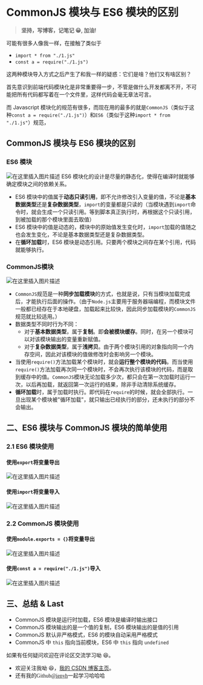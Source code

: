 ﻿# CommonJS 模块与 ES6 模块的区别

> **坚持，写博客，记笔记 😀, 加油!**

可能有很多人像我一样，在接触了类似于

- `import * from "./1.js"`
- `const a = require("./1.js")`

这两种模块导入方式之后产生了和我一样的疑惑：它们是啥？他们又有啥区别？

首先意识到前端代码模块化是非常重要得一步，不管是做什么开发都离不开，不可能把所有代码都写着在一个文件里，这样代码会毫无章法可言。

而 Javascript 模块化的规范有很多，而现在用的最多的就是`CommonJS`（类似于这种`const a = require("./1.js")`）和`ES6`（类似于这种`import * from "./1.js"`）规范，

## CommonJS 模块与 ES6 模块的区别

### ES6 模块
![在这里插入图片描述](https://img-blog.csdnimg.cn/20210619145254774.png?x-oss-process=image/watermark,type_ZmFuZ3poZW5naGVpdGk,shadow_10,text_aHR0cHM6Ly9ibG9nLmNzZG4ubmV0L3FxXzQ1MjY1MDU5,size_16,color_FFFFFF,t_70)
ES6 模块化的设计是尽量的静态化，使得在编译时就能够确定模块之间的依赖关系。

- ES6 模块中的值属于**动态只读引用**，即不允许修改引入变量的值，不论是**基本数据类型**还是**复杂数据类型**，`import`的变量都是只读的（当模块遇到`import`命令时，就会生成一个只读引用。等到脚本真正执行时，再根据这个只读引用，到被加载的那个模块里面去取值）
- ES6 模块中的值是动态的，模块中的原始值发生变化时，`import`加载的值随之也会发生变化，不论是基本数据类型还是复杂数据类型。
- 在**循环加载**时，ES6 模块是动态引用。只要两个模块之间存在某个引用，代码就能够执行。
### CommonJS模块
![在这里插入图片描述](https://img-blog.csdnimg.cn/20210619145531906.png?x-oss-process=image/watermark,type_ZmFuZ3poZW5naGVpdGk,shadow_10,text_aHR0cHM6Ly9ibG9nLmNzZG4ubmV0L3FxXzQ1MjY1MDU5,size_16,color_FFFFFF,t_70)
- `CommonJS`规范是一种**同步加载模块**的方式，也就是说，只有当模块加载完成后，才能执行后面的操作。（由于`Node.js`主要用于服务器端编程，而模块文件一般都已经存在于本地硬盘，加载起来比较快，因此同步加载模块的`CommonJS`规范就比较适用。）
- 数据类型不同时行为不同：
  - 对于**基本数据类型**，属于**复制**。即**会被模块缓存**。同时，在另一个模块可以对该模块输出的变量重新赋值。
  - 对于**复杂数据类型**，属于**浅拷贝**。由于两个模块引用的对象指向同一个内存空间，因此对该模块的值做修改时会影响另一个模块。
- 当使用`require()`方法加载某个模块时，就会**运行整个模块的代码**。而当使用`require()`方法加载再次同一个模块时，不会再次执行该模块的代码，而是取到缓存中的值。`CommonJS`模块无论加载多少次，都只会在第一次加载时运行一次，以后再加载，就返回第一次运行的结果，除非手动清除系统缓存。
- **循环加载**时，属于加载时执行。即代码在`require`的时候，就会全部执行。一旦出现某个模块被"循环加载"，就只输出已经执行的部分，还未执行的部分不会输出。

## 二、ES6 模块与 CommonJS 模块的简单使用

### 2.1 ES6 模块使用
#### 使用`export`将变量导出
![在这里插入图片描述](https://img-blog.csdnimg.cn/20210619154348285.png?x-oss-process=image/watermark,type_ZmFuZ3poZW5naGVpdGk,shadow_10,text_aHR0cHM6Ly9ibG9nLmNzZG4ubmV0L3FxXzQ1MjY1MDU5,size_16,color_FFFFFF,t_70)
#### 使用`import`将变量导入
![在这里插入图片描述](https://img-blog.csdnimg.cn/20210619154756898.png?x-oss-process=image/watermark,type_ZmFuZ3poZW5naGVpdGk,shadow_10,text_aHR0cHM6Ly9ibG9nLmNzZG4ubmV0L3FxXzQ1MjY1MDU5,size_16,color_FFFFFF,t_70)

### 2.2 CommonJS 模块使用
#### 使用`module.exports = {}`将变量导出
![在这里插入图片描述](https://img-blog.csdnimg.cn/20210619153311567.png?x-oss-process=image/watermark,type_ZmFuZ3poZW5naGVpdGk,shadow_10,text_aHR0cHM6Ly9ibG9nLmNzZG4ubmV0L3FxXzQ1MjY1MDU5,size_16,color_FFFFFF,t_70)
#### 使用`const a = require("./1.js")`导入
![在这里插入图片描述](https://img-blog.csdnimg.cn/20210619153438518.png?x-oss-process=image/watermark,type_ZmFuZ3poZW5naGVpdGk,shadow_10,text_aHR0cHM6Ly9ibG9nLmNzZG4ubmV0L3FxXzQ1MjY1MDU5,size_16,color_FFFFFF,t_70)

## 三、总结 & Last

- CommonJS 模块是运行时加载，ES6 模块是编译时输出接口
- CommonJS 模块输出的是一个值的复制，ES6 模块输出的是值的引用
- CommonJS 默认非严格模式，ES6 的模块自动采用严格模式
- CommonJS 中 `this` 指向当前模块，ES6 中 `this` 指向 `undefined`

如果有任何疑问欢迎在评论区交流学习呦 😆。

- 欢迎关注我呦 😆，[我的 CSDN 博客主页](https://blog.csdn.net/qq_45265059)。
- 还有我的<font face="Hack">Github[@ienyh](https://github.com/ienyh)<font>一起学习哈哈哈 👨‍💻

